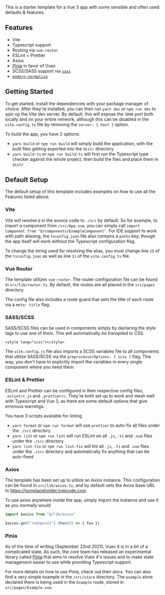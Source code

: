 

This is a starter template for a Vue 3 app with some sensible and often used defaults & features.

## Features

- Vite
- Typescript support
- Routing via `vue-router`
- ESLint + Prettier
- Axios
- [Pinia](https://pinia.esm.dev/) in favor of Vuex
- SCSS/SASS support via [`sass`](https://pinia.esm.dev/)
- [`modern-normalize`](https://github.com/sindresorhus/modern-normalize)

## Getting Started

To get started, install the dependencies with your package manager of choice. After they're installed, you can then run `yarn dev` or `npm run dev` to spin up the Vite dev server. By default, this will expose the `3000` port both locally and on your entire network, although this can be disabled in the `vite.config.ts` file by removing the `server: { host }` option.

To build the app, you have 2 options:

- `yarn build` or `npm run build` will simply build the application, with the built files getting exported into the `dist/` directory
- `yarn build-ts` or `npm run build-ts` will first run the Typescript type checker against the whole project, then build the files and place them in `dist/`

## Default Setup

The default setup of this template includes examples on how to use all the Features listed above.

### Vite

Vite will resolve `@` in the source code to `./src` by default. So for example, to import a component from `/src/App.vue`, you can simply call `import Component from "@/components/ExampleComponent"`. For IDE support to work with path aliasing, the `tsconfig.json` file also contains a `paths` key, though the app itself will work without the Typescript configuration flag.

To change the string used for resolving the alias, you must change line `15` of the `tsconfig.json` as well as line `11` of the `vite.config.ts` file.

### Vue Router

The template utilizes `vue-router`. The router configuration file can be found in `src/lib/router.ts`. By default, the routes are all placed in the `src/pages` directory.

The config file also includes a route guard that sets the title of each route via a `meta: title` flag.

### SASS/SCSS

SASS/SCSS files can be used in components simply by declaring the style tags to use one of them. This will automatically be transpiled to CSS.

```vue
<style lang="scss"></style>
```

The `vite.config.js` file also imports a SCSS variables file to all components that utilize SASS/SCSS via the `preprocessorOptions: { scss }` flag. This way, you don't have to explicitly import the variables in every single component where you need them.

### ESLint & Prettier

ESLint and Prettier can be configured in their respective config files, `.eslintrc.js` and `.prettierrc`. They're both set up to work and mesh well with Typescript and Vue 3, as there are some default options that give erronous warnings.

You have 3 scripts available for linting

- `yarn format` or `npm run format` will use `prettier` to auto-fix all files under the `./src` directory
- `yarn lint` or `npm run lint` will run ESLint on all `.js`, `.ts` and `.vue` files under the `./src` directory
- `yarn lint-fix` or `npm run lint-fix` will lint all `.js`, `.ts` and `.vue` files under the `./src` directory and automatically fix anything that can be auto-fixed

### Axios

The template has been set up to utilize an Axios instance. This configuration can be found in `src/lib/axios.ts`, and by default sets the Axios base URL to  https://jsonplaceholder.typicode.com

To use axios anywhere inside the app, simply import the instance and use it as you normally would

```javascript
import $axios from "@/lib/axios"

$axios.get("/ednpoint").then(() => { foo })
```

### Pinia

As of the time of writing (September 22nd 2021), Vuex 4 is in a bit of a complicated state. As such, the core team has released an experimental library called [Pinia](https://pinia.esm.dev/) that aims to resolve Vuex 4's issues and to make state management easier to use while providing Typescript support.

For more details on how to use Pinia, check out their docs. You can also find a very simple example in the `/src/store` directory. The `example` store declared there is being used in the `Example` route, stored in `src/pages/Example.vue`.
